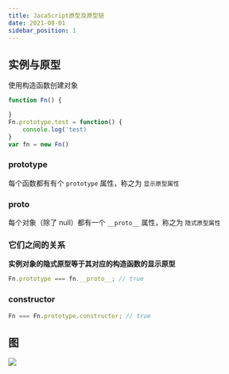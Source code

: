 ```yaml
---
title: JacaScript原型及原型链
date: 2021-08-01
sidebar_position: 1
---
```


## 实例与原型

使用构造函数创建对象

```js
function Fn() {

}
Fn.prototype.test = function() {
    console.log('test)
}
var fn = new Fn()
```

### prototype

每个函数都有有个 `prototype` 属性，称之为 `显示原型属性`

### **proto**

每个对象（除了 null）都有一个 `__proto__` 属性，称之为 `隐式原型属性`

### 它们之间的关系

**实例对象的隐式原型等于其对应的构造函数的显示原型**

```js
Fn.prototype === fn.__proto__; // true
```

### constructor

```js
Fn === Fn.prototype.constructor; // true
```

## 图

![](http://cdn.cqhiji.com/pic/20200901155746.jpg)
